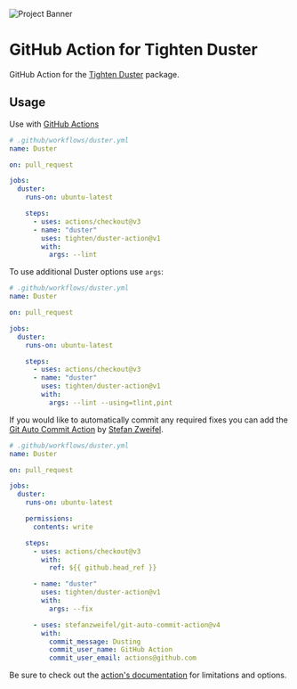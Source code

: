 ![Project Banner](https://raw.githubusercontent.com/tighten/duster/main/banner.png)
# GitHub Action for Tighten Duster

GitHub Action for the [Tighten Duster](https://github.com/tighten/duster) package.

## Usage

Use with [GitHub Actions](https://github.com/features/actions)

```yml
# .github/workflows/duster.yml
name: Duster

on: pull_request

jobs:
  duster:
    runs-on: ubuntu-latest

    steps:
      - uses: actions/checkout@v3
      - name: "duster"
        uses: tighten/duster-action@v1
        with:
          args: --lint
```

To use additional Duster options use `args`:

```yml
# .github/workflows/duster.yml
name: Duster

on: pull_request

jobs:
  duster:
    runs-on: ubuntu-latest

    steps:
      - uses: actions/checkout@v3
      - name: "duster"
        uses: tighten/duster-action@v1
        with:
          args: --lint --using=tlint,pint
```

If you would like to automatically commit any required fixes you can add the [Git Auto Commit Action](https://github.com/marketplace/actions/git-auto-commit) by [Stefan Zweifel](https://github.com/stefanzweifel).

```yml
# .github/workflows/duster.yml
name: Duster

on: pull_request

jobs:
  duster:
    runs-on: ubuntu-latest

    permissions:
      contents: write

    steps:
      - uses: actions/checkout@v3
        with:
          ref: ${{ github.head_ref }}

      - name: "duster"
        uses: tighten/duster-action@v1
        with:
          args: --fix

      - uses: stefanzweifel/git-auto-commit-action@v4
        with:
          commit_message: Dusting
          commit_user_name: GitHub Action
          commit_user_email: actions@github.com
```

Be sure to check out the [action's documentation](https://github.com/marketplace/actions/git-auto-commit) for limitations and options.
